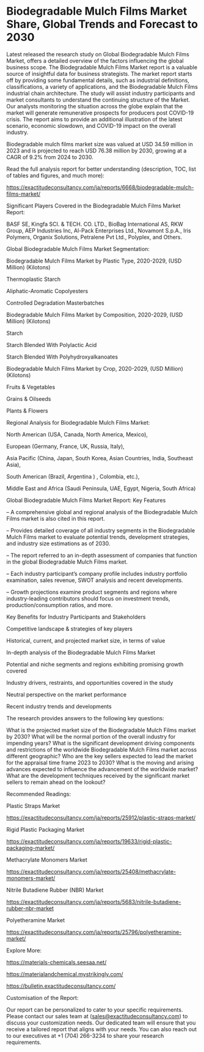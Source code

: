 # Biodegradable Mulch Films Market Share, Global Trends and Forecast to 2030

Latest released the research study on Global Biodegradable Mulch Films Market, offers a detailed overview of the factors influencing the global business scope. The Biodegradable Mulch Films Market report is a valuable source of insightful data for business strategists. The market report starts off by providing some fundamental details, such as industrial definitions, classifications, a variety of applications, and the Biodegradable Mulch Films industrial chain architecture. The study will assist industry participants and market consultants to understand the continuing structure of the Market. Our analysts monitoring the situation across the globe explain that the market will generate remunerative prospects for producers post COVID-19 crisis. The report aims to provide an additional illustration of the latest scenario, economic slowdown, and COVID-19 impact on the overall industry.

Biodegradable mulch films market size was valued at USD 34.59 million in 2023 and is projected to reach USD 76.38 million by 2030, growing at a CAGR of 9.2% from 2024 to 2030.

Read the full analysis report for better understanding (description, TOC, list of tables and figures, and much more):

https://exactitudeconsultancy.com/ja/reports/6668/biodegradable-mulch-films-market/

Significant Players Covered in the Biodegradable Mulch Films Market Report:

BASF SE, Kingfa SCI. & TECH. CO. LTD., BioBag International AS, RKW Group, AEP Industries Inc, Al-Pack Enterprises Ltd., Novamont S.p.A., Iris Polymers, Organix Solutions, Petralene Pvt Ltd., Polyplex, and Others.

Global Biodegradable Mulch Films Market Segmentation:

Biodegradable Mulch Films Market by Plastic Type, 2020-2029, (USD Million) (Kilotons)

Thermoplastic Starch

Aliphatic-Aromatic Copolyesters

Controlled Degradation Masterbatches

Biodegradable Mulch Films Market by Composition, 2020-2029, (USD Million) (Kilotons)

Starch

Starch Blended With Polylactic Acid

Starch Blended With Polyhydroxyalkanoates

Biodegradable Mulch Films Market by Crop, 2020-2029, (USD Million) (Kilotons)

Fruits & Vegetables

Grains & Oilseeds

Plants & Flowers

Regional Analysis for Biodegradable Mulch Films Market:

North American (USA, Canada, North America, Mexico),

European (Germany, France, UK, Russia, Italy),

Asia Pacific (China, Japan, South Korea, Asian Countries, India, Southeast Asia),

South American (Brazil, Argentina ) , Colombia, etc.),

Middle East and Africa (Saudi Peninsula, UAE, Egypt, Nigeria, South Africa)

Global Biodegradable Mulch Films Market Report: Key Features

– A comprehensive global and regional analysis of the Biodegradable Mulch Films market is also cited in this report.

– Provides detailed coverage of all industry segments in the Biodegradable Mulch Films market to evaluate potential trends, development strategies, and industry size estimations as of 2030.

– The report referred to an in-depth assessment of companies that function in the global Biodegradable Mulch Films market.

– Each industry participant’s company profile includes industry portfolio examination, sales revenue, SWOT analysis and recent developments.

– Growth projections examine product segments and regions where industry-leading contributors should focus on investment trends, production/consumption ratios, and more.

Key Benefits for Industry Participants and Stakeholders

Competitive landscape & strategies of key players

Historical, current, and projected market size, in terms of value

In-depth analysis of the Biodegradable Mulch Films Market

Potential and niche segments and regions exhibiting promising growth covered

Industry drivers, restraints, and opportunities covered in the study

Neutral perspective on the market performance

Recent industry trends and developments

The research provides answers to the following key questions:

What is the projected market size of the Biodegradable Mulch Films market by 2030?
What will be the normal portion of the overall industry for impending years?
What is the significant development driving components and restrictions of the worldwide Biodegradable Mulch Films market across different geographic?
Who are the key sellers expected to lead the market for the appraisal time frame 2023 to 2030?
What is the moving and arising advances expected to influence the advancement of the worldwide market?
What are the development techniques received by the significant market sellers to remain ahead on the lookout?

Recommended Readings:

Plastic Straps Market

https://exactitudeconsultancy.com/ja/reports/25912/plastic-straps-market/

Rigid Plastic Packaging Market

https://exactitudeconsultancy.com/ja/reports/19633/rigid-plastic-packaging-market/

Methacrylate Monomers Market

https://exactitudeconsultancy.com/ja/reports/25408/methacrylate-monomers-market/

Nitrile Butadiene Rubber (NBR) Market

https://exactitudeconsultancy.com/ja/reports/5683/nitrile-butadiene-rubber-nbr-market

Polyetheramine Market

https://exactitudeconsultancy.com/ja/reports/25796/polyetheramine-market/

Explore More:

https://materials-chemicals.seesaa.net/

https://materialandchemical.mystrikingly.com/

https://bulletin.exactitudeconsultancy.com/

Customisation of the Report:

Our report can be personalized to cater to your specific requirements. Please contact our sales team at (sales@exactitudeconsultancy.com) to discuss your customization needs. Our dedicated team will ensure that you receive a tailored report that aligns with your needs. You can also reach out to our executives at +1 (704) 266-3234 to share your research requirements.
